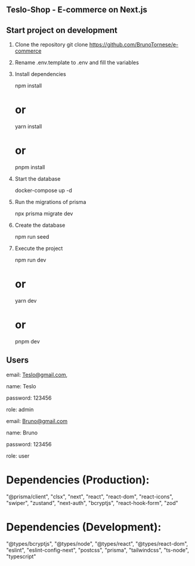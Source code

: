## Teslo-Shop - E-commerce on Next.js

## Start project on development

1. Clone the repository
   git clone https://github.com/BrunoTornese/e-commerce

2. Rename .env.template to .env and fill the variables

3. Install dependencies

   npm install

   # or

   yarn install

   # or

   pnpm install

4. Start the database

   docker-compose up -d

5. Run the migrations of prisma

   npx prisma migrate dev

6. Create the database

   npm run seed

7. Execute the project

   npm run dev

   # or

   yarn dev

   # or

   pnpm dev

## Users

email: Teslo@gmail.com,

name: Teslo

password: 123456

role: admin

email: Bruno@gmail.com

name: Bruno

password: 123456

role: user

# Dependencies (Production):

"@prisma/client",
"clsx",
"next",
"react",
"react-dom",
"react-icons",
"swiper",
"zustand",
"next-auth",
"bcryptjs",
"react-hook-form",
"zod"

# Dependencies (Development):

"@types/bcryptjs",
"@types/node",
"@types/react",
"@types/react-dom",
"eslint",
"eslint-config-next",
"postcss",
"prisma",
"tailwindcss",
"ts-node",
"typescript"
